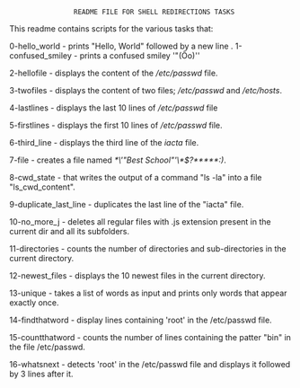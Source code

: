 					README FILE FOR SHELL REDIRECTIONS TASKS
This readme contains scripts for the various tasks that:

0-hello_world - prints "Hello, World" followed by a new line
.
1-confused_smiley - prints a confused smiley '"(Ôo)''

2-hellofile - displays the content of the _/etc/passwd_ file.

3-twofiles - displays the content of two files; _/etc/passwd_ and _/etc/hosts_.

4-lastlines - displays the last 10 lines of _/etc/passwd_ file

5-firstlines - displays the first 10 lines of _/etc/passwd_ file.

6-third_line - displays the third line of the _iacta_ file.

7-file - creates a file named _\*\\'"Best School"\'\\*$\?\*\*\*\*\*:)_.

8-cwd_state - that writes the output of a command "ls -la" into a file "ls_cwd_content".

9-duplicate_last_line - duplicates the last line of the "iacta" file.

10-no_more_j - deletes all regular files with .js extension present in the current dir and all its subfolders.

11-directories - counts the number of directories and sub-directories in the current directory.

12-newest_files - displays the 10 newest files in the current directory.

13-unique - takes a list of words as input and prints only words that appear exactly once.

14-findthatword - display lines containing 'root' in the /etc/passwd file.

15-countthatword - counts the number of lines containing the patter "bin" in the file /etc/passwd.

16-whatsnext - detects 'root' in the /etc/passwd file and displays it followed by 3 lines after it.


